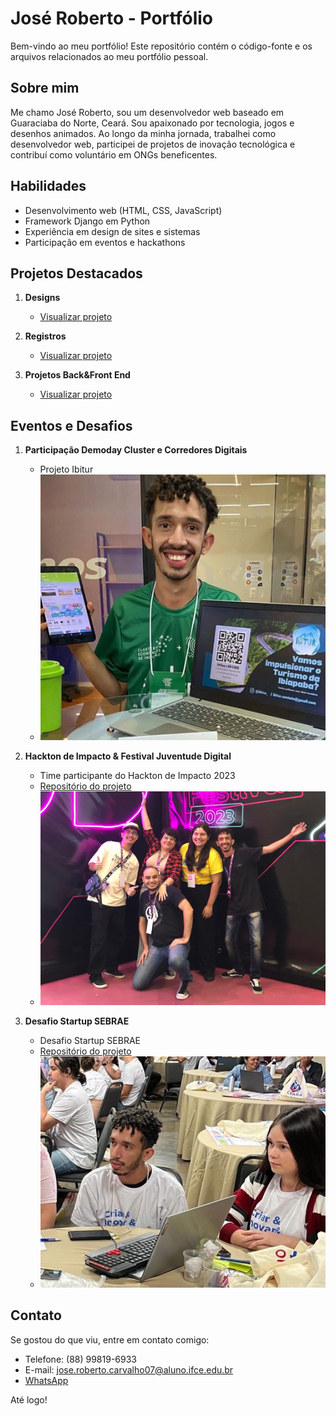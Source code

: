 # José Roberto - Portfólio

Bem-vindo ao meu portfólio! Este repositório contém o código-fonte e os arquivos relacionados ao meu portfólio pessoal.

## Sobre mim

Me chamo José Roberto, sou um desenvolvedor web baseado em Guaraciaba do Norte, Ceará. Sou apaixonado por tecnologia, jogos e desenhos animados. Ao longo da minha jornada, trabalhei como desenvolvedor web, participei de projetos de inovação tecnológica e contribuí como voluntário em ONGs beneficentes.

## Habilidades

- Desenvolvimento web (HTML, CSS, JavaScript)
- Framework Django em Python
- Experiência em design de sites e sistemas
- Participação em eventos e hackathons

## Projetos Destacados

1. **Designs**
   - [Visualizar projeto](https://www.figma.com/file/SQsgpgfQajEs4ldCNwGf68/Untitled?type=design&node-id=0%3A1&mode=design&t=BkfSRHT6K36kmvlb-1)

2. **Registros**
   - [Visualizar projeto](https://www.figma.com/file/qT356uesEsMrFcUUpOEhHk/Free-Startup-%26-Work-Environment-3D-Character-(Community)?type=design&node-id=1%3A2&mode=design&t=RHajOgH3qt3G4ZW0-1)

3. **Projetos Back&Front End**
   - [Visualizar projeto](https://www.figma.com/file/m93QDdmn2Te7KMc1nKTR0h/Untitled?type=design&node-id=0%3A1&mode=design&t=nX8eRbSZOUE2WalQ-1)

## Eventos e Desafios

1. **Participação Demoday Cluster e Corredores Digitais**
   - Projeto Ibitur
   - ![Imagem do evento](./img/cluster1.jpg)

2. **Hackton de Impacto & Festival Juventude Digital**
   - Time participante do Hackton de Impacto 2023
   - [Repositório do projeto](https://github.com/namartiinss/nlwEsportes)
   - ![Imagem do evento](./img/festivalJD.jpeg)

3. **Desafio Startup SEBRAE**
   - Desafio Startup SEBRAE
   - [Repositório do projeto](https://github.com/namartiinss/traveler-gulliver-remaster)
   - ![Imagem do evento](./img/desafio.jpg)

## Contato

Se gostou do que viu, entre em contato comigo:

- Telefone: (88) 99819-6933
- E-mail: jose.roberto.carvalho07@aluno.ifce.edu.br
- [WhatsApp](https://wa.me/+558898196933?text=Ol%C3%A1!%20Vim%20pelo%20seu%20portf%C3%B3lio,%20podemos%20conversar?)

Até logo!
